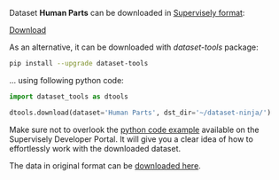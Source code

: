 Dataset **Human Parts** can be downloaded in [Supervisely format](https://developer.supervisely.com/api-references/supervisely-annotation-json-format):

 [Download](https://assets.supervisely.com/remote/eyJsaW5rIjogInMzOi8vc3VwZXJ2aXNlbHktZGF0YXNldHMvMzUyOV9IdW1hbiBQYXJ0cy9odW1hbi1wYXJ0cy1EYXRhc2V0TmluamEudGFyIiwgInNpZyI6ICJYU2Y2Rm9leWJWM05iSXNNQWFQcGlQSUJ3c2duTlFzeTZhdVdzL2gwOWdBPSJ9?response-content-disposition=attachment%3B%20filename%3D%22human-parts-DatasetNinja.tar%22)

As an alternative, it can be downloaded with *dataset-tools* package:
``` bash
pip install --upgrade dataset-tools
```

... using following python code:
``` python
import dataset_tools as dtools

dtools.download(dataset='Human Parts', dst_dir='~/dataset-ninja/')
```
Make sure not to overlook the [python code example](https://developer.supervisely.com/getting-started/python-sdk-tutorials/iterate-over-a-local-project) available on the Supervisely Developer Portal. It will give you a clear idea of how to effortlessly work with the downloaded dataset.

The data in original format can be [downloaded here](https://drive.google.com/file/d/1L7oxFqRi63APVi-ffeK3L7dF_qTkZmbW/view?usp=sharing).
